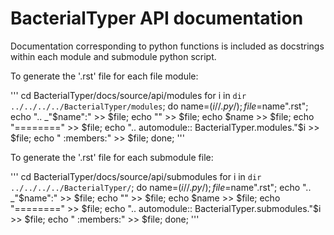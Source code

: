 # BacterialTyper API documentation

Documentation corresponding to python functions is included as docstrings within each module and submodule python script.

To generate the '.rst' file for each file module:

'''
cd BacterialTyper/docs/source/api/modules
for i in `dir ../../../../BacterialTyper/modules`; do 
	name=(${i//.py/}); 
	file=$name".rst"; 
	echo ".. _"$name":" >> $file; 
	echo "" >> $file; 
	echo $name >> $file; 
	echo "========" >> $file; 
	echo ".. automodule:: BacterialTyper.modules."$i >> $file; 
	echo "    :members:" >> $file; 
done;
'''

To generate the '.rst' file for each submodule file:

'''
cd BacterialTyper/docs/source/api/submodules
for i in `dir ../../../../BacterialTyper/`; do 
	name=(${i//.py/}); 
	file=$name".rst"; 
	echo ".. _"$name":" >> $file; 
	echo "" >> $file; 
	echo $name >> $file; 
	echo "========" >> $file; 
	echo ".. automodule:: BacterialTyper.submodules."$i >> $file; 
	echo "    :members:" >> $file; 
done;
'''
